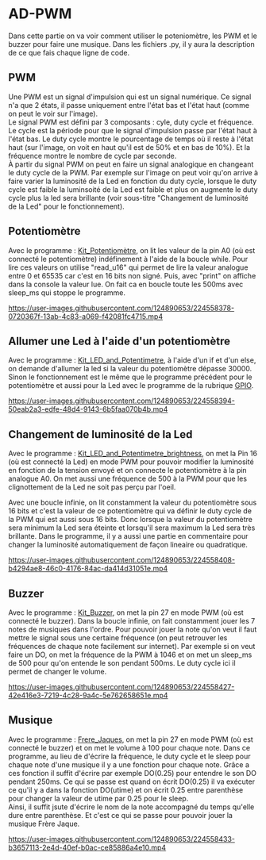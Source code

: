 # AD-PWM                                                                                                                                
Dans cette partie on va voir comment utiliser le poteniomètre, les PWM et le buzzer pour faire une musique. Dans les fichiers .py, il y aura la description de ce que fais chaque ligne de code.

## PWM                                                                     
Une PWM est un signal d'impulsion qui est un signal numérique. Ce signal n'a que 2 états, il passe uniquement entre l'état bas et l'état haut (comme on peut le voir sur l'image).                      
Le signal PWM est défini par 3 composants : cyle, duty cycle et fréquence. Le cycle est la période pour que le signal d'impulsion passe par l'état haut à l'état bas. Le duty cycle montre le pourcentage de temps où il reste à l'état haut (sur l'image, on voit en haut qu'il est de 50% et en bas de 10%). Et la fréquence montre le nombre de cycle par seconde.              
À partir du signal PWM on peut en faire un signal analogique en changeant le duty cycle de la PWM. Par exemple sur l'image on peut voir qu'on arrive à faire varier la luminosité de la Led en fonction du duty cycle, lorsque le duty cycle est faible la luminsoité de la Led est faible et plus on augmente le duty cycle plus la led sera brillante (voir sous-titre "Changement de luminosité de la Led" pour le fonctionnement).




## Potentiomètre
Avec le programme : [Kit_Potentiomètre](Kit_LED.py), on lit les valeur de la pin A0 (où est connecté le potentiomètre) indéfinement à l'aide de la boucle while. Pour lire ces valeurs on utilise "read_u16" qui permet de lire la valeur analogue entre 0 et 65535 car c'est en 16 bits non signé. Puis, avec "print" on affiche dans la console la valeur lue. On fait ca en boucle toute les 500ms avec sleep_ms qui stoppe le programme.


https://user-images.githubusercontent.com/124890653/224558378-0720367f-13ab-4c83-a069-f42081fc4715.mp4


## Allumer une Led à l'aide d'un potentiomètre                                     
Avec le programme : [Kit_LED_and_Potentimetre](Kit_LED_and_Potentimetre.py), à l'aide d'un if et d'un else, on demande d'allumer la led si la valeur du potentiomètre dépasse 30000. Sinon le fonctionnement est le même que le programme précédent pour le potentiomètre et aussi pour la Led avec le programme de la rubrique [GPIO](https://github.com/HEPL-Starygin/smartcities/tree/main/GPIO).


https://user-images.githubusercontent.com/124890653/224558394-50eab2a3-edfe-48d4-9143-6b5faa070b4b.mp4


## Changement de luminosité de la Led
Avec le programme : [Kit_LED_and_Potentimetre_brightness](Kit_LED_and_Potentimetre_brightness.py), on met la Pin 16 (où est connecté la Led) en mode PWM pour pouvoir modifier la luminosité en fonction de la tension envoyé et on connecte le potentiomètre à la pin analogue A0. On met aussi une fréquence de 500 à la PWM pour que les clignottement de la Led ne soit pas perçu par l'oeil.                                                                                                                                        

Avec une boucle infinie, on lit constamment la valeur du potentiomètre sous 16 bits et c'est la valeur de ce potentiomètre qui va définir le duty cycle de la PWM qui est aussi sous 16 bits. Donc lorsque la valeur du potentiomètre sera minimum la Led sera éteinte et lorsqu'il sera maximum la Led sera très brillante. Dans le programme, il y a aussi une partie en commentaire pour changer la luminosité automatiquement de façon lineaire ou quadratique.


https://user-images.githubusercontent.com/124890653/224558408-b4294ae8-46c0-4176-84ac-da414d31051e.mp4


## Buzzer                                                                        
Avec le programme : [Kit_Buzzer](Kit_Buzzer.py), on met la pin 27 en mode PWM (où est connecté le buzzer). Dans la boucle infinie, on fait constamment jouer les 7 notes de musiques dans l'ordre. Pour pouvoir jouer la note qu'on veut il faut mettre le signal sous une certaine fréquence (on peut retrouver les fréquences de chaque note facilement sur internet). Par exemple si on veut faire un DO, on met la fréquence de la PWM à 1046 et on met un sleep_ms de 500 pour qu'on entende le son pendant 500ms. Le duty cycle ici il permet de changer le volume.


https://user-images.githubusercontent.com/124890653/224558427-42e416e3-7219-4c28-9a4c-5e762658651e.mp4


## Musique  
Avec le programme : [Frere_Jaques](Frere_Jaques.py), on met la pin 27 en mode PWM (où est connecté le buzzer) et on met le volume à 100 pour chaque note. Dans ce programme, au lieu de d'écrire la fréquence, le duty cycle et le sleep pour chaque note d'une musique il y a une fonction pour chaque note. Grâce a ces fonction il suffit d'écrire par exemple DO(0.25) pour entendre le son DO pendant 250ms. Ce qui se passe est quand on écrit DO(0.25) il va exécuter ce qu'il y a dans la fonction DO(utime) et on écrit 0.25 entre parenthèse pour changer la valeur de utime par 0.25 pour le sleep.                                                             
Ainsi, il suffit jsute d'écrire le nom de la note accompagné du temps qu'elle dure entre parenthèse. Et c'est ce qui se passe pour pouvoir jouer la musique Frère Jaque.


https://user-images.githubusercontent.com/124890653/224558433-b3657113-2e4d-40ef-b0ac-ce85886a4e10.mp4


